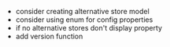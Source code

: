 - consider creating alternative store model
- consider using enum for config properties
- if no alternative stores don't display property
- add version function
